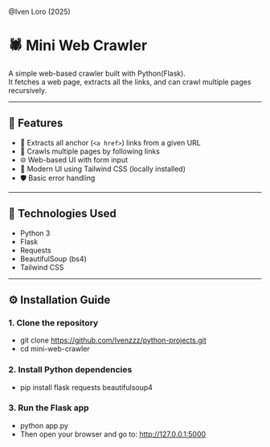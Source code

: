 @Iven Loro (2025)
# 🕷️ Mini Web Crawler

A simple web-based crawler built with Python(Flask).  
It fetches a web page, extracts all the links, and can crawl multiple pages recursively.

---

## 🚀 Features

- 🔗 Extracts all anchor (`<a href>`) links from a given URL
- 🔄 Crawls multiple pages by following links
- 🌐 Web-based UI with form input
- 🎨 Modern UI using Tailwind CSS (locally installed)
- 🛡️ Basic error handling

---

## 🧰 Technologies Used

- Python 3
- Flask
- Requests
- BeautifulSoup (bs4)
- Tailwind CSS

---

## ⚙️ Installation Guide

### 1. Clone the repository
- git clone https://github.com/Ivenzzz/python-projects.git
- cd mini-web-crawler

### 2. Install Python dependencies
- pip install flask requests beautifulsoup4

### 3. Run the Flask app
- python app.py
- Then open your browser and go to: http://127.0.0.1:5000